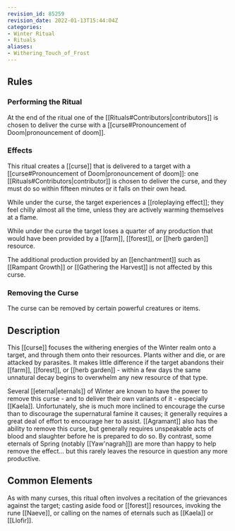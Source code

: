 ```yaml
---
revision_id: 85259
revision_date: 2022-01-13T15:44:04Z
categories:
- Winter Ritual
- Rituals
aliases:
- Withering_Touch_of_Frost
---
```


## Rules


### Performing the Ritual
 At the end of the ritual one of the [[Rituals#Contributors|contributors]] is chosen to deliver the curse with a [[curse#Pronouncement of Doom|pronouncement of doom]].



### Effects

This ritual creates a [[curse]] that is delivered to a target with a [[curse#Pronouncement of Doom|pronouncement of doom]]: one [[Rituals#Contributors|contributor]] is chosen to deliver the curse, and they must do so within fifteen minutes or it falls on their own head. 

While under the curse, the target experiences a [[roleplaying effect]]; they feel chilly almost all the time, unless they are actively warming themselves at a flame.

While under the curse the target loses a quarter of any production that would have been provided by a [[farm]], [[forest]], or [[herb garden]] resource.

The additional production provided by an [[enchantment]] such as [[Rampant Growth]] or [[Gathering the Harvest]] is not affected by this curse.



### Removing the Curse
The curse can be removed by certain powerful creatures or items.

## Description

This [[curse]] focuses the withering energies of the Winter realm onto a target, and through them onto their resources. Plants wither and die, or are attacked by parasites. It makes little difference if the target abandons their [[farm]], [[forest]], or [[herb garden]] - within a few days the same unnatural decay begins to overwhelm any new resource of that type.

Several [[eternal|eternals]] of Winter are known to have the power to remove this curse - and to deliver their own variants of it - especially [[Kaela]]. Unfortunately, she is much more inclined to encourage the curse than to discourage the supernatural famine it causes; it generally requires a great deal of effort to encourage her to assist. [[Agramant]] also has the ability to remove this curse, but generally requires unspeakable acts of blood and slaughter before he is prepared to do so. By contrast, some eternals of Spring (notably [[Yaw'nagrah]]) are more than happy to help remove the effect... but this rarely leaves the resource in question any more productive.

## Common Elements
As with many curses, this ritual often involves a recitation of the grievances against the target; casting aside food or [[forest]] resources, invoking the rune [[Naeve]], or calling on the names of eternals such as [[Kaela]] or [[Llofir]].


